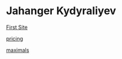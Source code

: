 # Jahanger Kydyraliyev


[First Site](https://jahanger.github.io/lesson_12/css/ "Мой первый сайт")
  
  
  [pricing](https://jahanger.github.io/pricing/)


[maximals](https://jahanger.github.io/maximals/)

